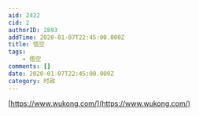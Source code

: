```yaml
---
aid: 2422
cid: 2
authorID: 2893
addTime: 2020-01-07T22:45:00.000Z
title: 悟空
tags:
    - 悟空
comments: []
date: 2020-01-07T22:45:00.000Z
category: 时政
---
```


[https://www.wukong.com/](https://www.wukong.com/)
